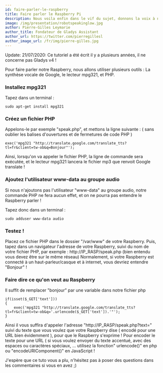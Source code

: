 ```yaml
---
id: faire-parler-le-raspberry
title: Faire parler le Raspberry Pi
description: Nous voila enfin dans le vif du sujet, donnons la voix à notre Rasp !
image: /img/presentation/robotspeakinglow.jpg
author: Pierre-Gilles Leymarie
author_title: Fondateur de Gladys Assistant
author_url: https://twitter.com/pierregillesl
author_image_url: /fr/img/pierre-gilles.jpg
---
```


<div class="alert alert--danger" role="alert">
  Update: 21/07/2020: Ce tutoriel a été écrit il y a plusieurs années, il ne concerne pas Gladys v4 ! 
</div>

Pour faire parler notre Raspberry, nous allons utiliser plusieurs outils : La synthèse vocale de Google, le lecteur mpg321, et PHP.

<!--truncate-->

### Installez mpg321

Tapez dans un terminal :

```
sudo apt-get install mpg321
```

### Créez un fichier PHP

Appelons-le par exemple "speak.php", et mettons la ligne suivante : ( sans oublier les balises d'ouvertures et de fermetures de code PHP )

```
exec('mpg321 "http://translate.google.com/translate_tts?tl=fr&client=tw-ob&q=Bonjour"');
```

Ainsi, lorsqu'on va appeler le fichier PHP, la ligne de commande sera exécutée, et le lecteur mpg321 lancera le fichier mp3 que renvoit Google translate !

### Ajoutez l'utilisateur www-data au groupe audio

Si nous n'ajoutons pas l'utilisateur "www-data" au groupe audio, notre commande PHP ne fera aucun effet, et on ne pourra pas entendre le Raspberry parler !

Tapez donc dans un terminal :

```
sudo adduser www-data audio
```

### Testez !

Placez ce fichier PHP dans le dossier "/var/www" de votre Raspberry.
Puis, tapez dans un navigateur l'adresse de votre Raspberry, suivi du nom de votre fichier PHP, par exemple : http://IP_RASP/speak.php (bien entendu vous devez être sur le même réseau)
Normalement, si votre Raspberry est connecté à un haut-parleur/casque et à internet, vous devriez entendre "Bonjour" !

### Faire dire ce qu'on veut au Raspberry

Il suffit de remplacer "bonjour" par une variable dans notre fichier php

```
if(isset($_GET['text']))
{
	exec('mpg321 "http://translate.google.com/translate_tts?tl=fr&client=tw-ob&q='.urlencode($_GET['text']).'"');
}
```

Ainsi il vous suffira d'appeler l'adresse "http://IP_RASP/speak.php?text=" suivi du texte que vous voulez que votre Raspberry dise ( encodé pour une URL bien évidemment ), pour que le Raspberry s'exprime ! Pour encoder le texte pour une URL ( si vous voulez envoyer du texte accentué, avec des espaces ou caractères spéciaux, ... utilisez la fonction" urlencode()" en php ou "encodeURIComponent()" en JavaScript !

J'espère que ce tuto vous a plu, n'hésitez pas à poser des questions dans les commentaires si vous en avez ;)
